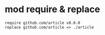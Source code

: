 # mod require & replace

```
require github.com/article v0.0.0
replace github.com/article => ./article
```
